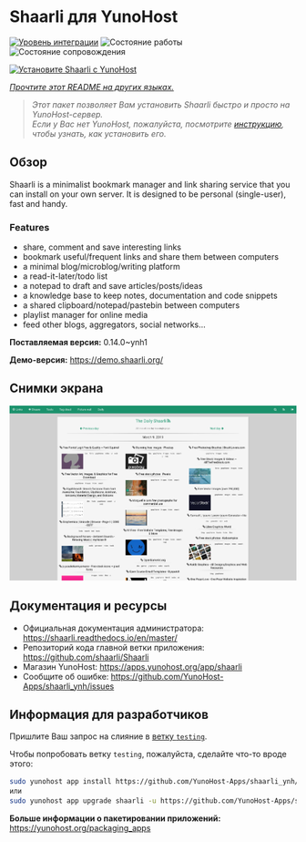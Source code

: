 <!--
Важно: этот README был автоматически сгенерирован <https://github.com/YunoHost/apps/tree/master/tools/readme_generator>
Он НЕ ДОЛЖЕН редактироваться вручную.
-->

# Shaarli для YunoHost

[![Уровень интеграции](https://apps.yunohost.org/badge/integration/shaarli)](https://ci-apps.yunohost.org/ci/apps/shaarli/)
![Состояние работы](https://apps.yunohost.org/badge/state/shaarli)
![Состояние сопровождения](https://apps.yunohost.org/badge/maintained/shaarli)

[![Установите Shaarli с YunoHost](https://install-app.yunohost.org/install-with-yunohost.svg)](https://install-app.yunohost.org/?app=shaarli)

*[Прочтите этот README на других языках.](./ALL_README.md)*

> *Этот пакет позволяет Вам установить Shaarli быстро и просто на YunoHost-сервер.*  
> *Если у Вас нет YunoHost, пожалуйста, посмотрите [инструкцию](https://yunohost.org/install), чтобы узнать, как установить его.*

## Обзор

Shaarli is a minimalist bookmark manager and link sharing service that you can install on your own server. It is designed to be personal (single-user), fast and handy.

### Features

- share, comment and save interesting links
- bookmark useful/frequent links and share them between computers
- a minimal blog/microblog/writing platform
- a read-it-later/todo list
- a notepad to draft and save articles/posts/ideas
- a knowledge base to keep notes, documentation and code snippets
- a shared clipboard/notepad/pastebin between computers
- playlist manager for online media
- feed other blogs, aggregators, social networks...


**Поставляемая версия:** 0.14.0~ynh1

**Демо-версия:** <https://demo.shaarli.org/>

## Снимки экрана

![Снимок экрана Shaarli](./doc/screenshots/27wYsbC.png)

## Документация и ресурсы

- Официальная документация администратора: <https://shaarli.readthedocs.io/en/master/>
- Репозиторий кода главной ветки приложения: <https://github.com/shaarli/Shaarli>
- Магазин YunoHost: <https://apps.yunohost.org/app/shaarli>
- Сообщите об ошибке: <https://github.com/YunoHost-Apps/shaarli_ynh/issues>

## Информация для разработчиков

Пришлите Ваш запрос на слияние в [ветку `testing`](https://github.com/YunoHost-Apps/shaarli_ynh/tree/testing).

Чтобы попробовать ветку `testing`, пожалуйста, сделайте что-то вроде этого:

```bash
sudo yunohost app install https://github.com/YunoHost-Apps/shaarli_ynh/tree/testing --debug
или
sudo yunohost app upgrade shaarli -u https://github.com/YunoHost-Apps/shaarli_ynh/tree/testing --debug
```

**Больше информации о пакетировании приложений:** <https://yunohost.org/packaging_apps>
